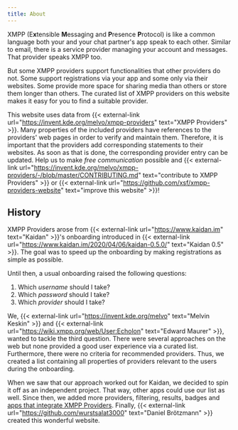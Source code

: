 ```yaml
---
title: About
---
```


XMPP (E**x**tensible **M**essaging and **P**resence **P**rotocol) is like a common language both your and your chat partner's app speak to each other.
Similar to email, there is a service provider managing your account and messages.
That provider speaks XMPP too.

But some XMPP providers support functionalities that other providers do not.
Some support registrations via your app and some only via their websites.
Some provide more space for sharing media than others or store them longer than others.
The curated list of XMPP providers on this website makes it easy for you to find a suitable provider.

This website uses data from {{< external-link url="https://invent.kde.org/melvo/xmpp-providers" text="XMPP Providers" >}}.
Many properties of the included providers have references to the providers' web pages in order to verify and maintain them.
Therefore, it is important that the providers add corresponding statements to their websites.
As soon as that is done, the corresponding provider entry can be updated.
Help us to make _free communication_ possible and {{< external-link url="https://invent.kde.org/melvo/xmpp-providers/-/blob/master/CONTRIBUTING.md" text="contribute to XMPP Providers" >}} or {{< external-link url="https://github.com/xsf/xmpp-providers-website" text="improve this website" >}}!

## History

XMPP Providers arose from {{< external-link url="https://www.kaidan.im" text="Kaidan" >}}'s onboarding introduced in {{< external-link url="https://www.kaidan.im/2020/04/06/kaidan-0.5.0/" text="Kaidan 0.5" >}}.
The goal was to speed up the onboarding by making registrations as simple as possible.

Until then, a usual onboarding raised the following questions:
1. Which *username* should I take?
1. Which *password* should I take?
1. Which *provider* should I take?

We, {{< external-link url="https://invent.kde.org/melvo" text="Melvin Keskin" >}} and {{< external-link url="https://wiki.xmpp.org/web/User:Echolon" text="Edward Maurer" >}}, wanted to tackle the third question.
There were several approaches on the web but none provided a good user experience via a curated list.
Furthermore, there were no criteria for recommended providers.
Thus, we created a list containing all properties of providers relevant to the users during the onboarding.

When we saw that our approach worked out for Kaidan, we decided to spin it off as an independent project.
That way, other apps could use our list as well.
Since then, we added more providers, filtering, results, badges and [apps that integrate XMPP Providers](/apps).
Finally, {{< external-link url="https://github.com/wurstsalat3000" text="Daniel Brötzmann" >}} created this wonderful website.
